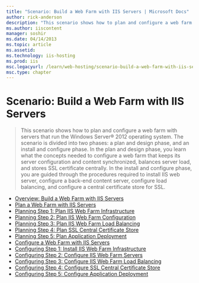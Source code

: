 ```yaml
---
title: "Scenario: Build a Web Farm with IIS Servers | Microsoft Docs"
author: rick-anderson
description: "This scenario shows how to plan and configure a web farm with servers that run the Windows Server® 2012 operating system. The scenario is divided into two ph..."
ms.author: iiscontent
manager: soshir
ms.date: 04/14/2013
ms.topic: article
ms.assetid: 
ms.technology: iis-hosting
ms.prod: iis
msc.legacyurl: /learn/web-hosting/scenario-build-a-web-farm-with-iis-servers
msc.type: chapter
---
```

Scenario: Build a Web Farm with IIS Servers
====================
> This scenario shows how to plan and configure a web farm with servers that run the Windows Server® 2012 operating system. The scenario is divided into two phases: a plan and design phase, and an install and configure phase. In the plan and design phase, you learn what the concepts needed to configure a web farm that keeps its server configuration and content synchronized, balances server load, and stores SSL certificate centrally. In the install and configure phase, you are guided through the procedures required to install IIS web server, configure a back-end content server, configure load balancing, and configure a central certificate store for SSL.


- [Overview: Build a Web Farm with IIS Servers](overview-build-a-web-farm-with-iis-servers.md)
- [Plan a Web Farm with IIS Servers](plan-a-web-farm-with-iis-servers.md)
- [Planning Step 1: Plan IIS Web Farm Infrastructure](planning-step-1-plan-iis-web-farm-infrastructure.md)
- [Planning Step 2: Plan IIS Web Farm Configuration](planning-step-2-plan-iis-web-farm-configuration.md)
- [Planning Step 3: Plan IIS Web Farm Load Balancing](planning-step-3-plan-iis-web-farm-load-balancing.md)
- [Planning Step 4: Plan SSL Central Certificate Store](planning-step-4-plan-ssl-central-certificate-store.md)
- [Planning Step 5: Plan Application Deployment](planning-step-5-plan-application-deployment.md)
- [Configure a Web Farm with IIS Servers](configure-a-web-farm-with-iis-servers.md)
- [Configuring Step 1: Install IIS Web Farm Infrastructure](configuring-step-1-install-iis-web-farm-infrastructure.md)
- [Configuring Step 2: Configure IIS Web Farm Servers](configuring-step-2-configure-iis-web-farm-servers.md)
- [Configuring Step 3: Configure IIS Web Farm Load Balancing](configuring-step-3-configure-iis-web-farm-load-balancing.md)
- [Configuring Step 4: Configure SSL Central Certificate Store](configuring-step-4-configure-ssl-central-certificate-store.md)
- [Configuring Step 5: Configure Application Deployment](configuring-step-5-configure-application-deployment.md)